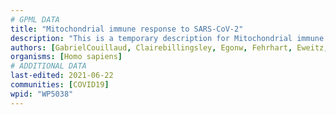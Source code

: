 ```yaml
---
# GPML DATA
title: "Mitochondrial immune response to SARS-CoV-2"
description: "This is a temporary description for Mitochondrial immune response to SARS-CoV-2"
authors: [GabrielCouillaud, Clairebillingsley, Egonw, Fehrhart, Eweitz, Finterly]
organisms: [Homo sapiens]
# ADDITIONAL DATA
last-edited: 2021-06-22
communities: [COVID19]
wpid: "WP5038"
---
```

